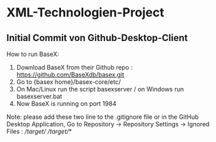 # XML-Technologien-Project
## Initial Commit von Github-Desktop-Client

How to run BaseX:
1. Download BaseX from their Github repo : https://github.com/BaseXdb/basex.git
2. Go to {basex home}/basex-core/etc/
3. On Mac/Linux run the script basexserver / on Windows run basexserver.bat
4. Now BaseX is running on port 1984

Note: please add these two line to the .gitignore file or in the GitHub Desktop Application, Go to Repository -> Repository Settings -> Ignored Files :
*/target/*
*/target/**



